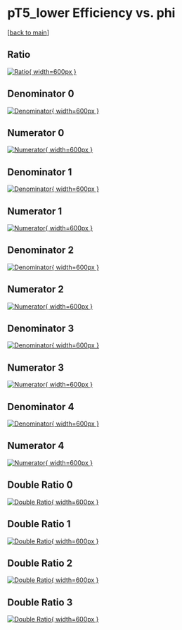 # pT5_lower Efficiency vs. phi

[[back to main](./)]



## Ratio

[![Ratio](../mtv/var/pT5_lower_loweta_211_-1_eff_phi.png){ width=600px }](../mtv/var/pT5_lower_loweta_211_-1_eff_phi.pdf)

## Denominator 0

[![Denominator](../mtv/den/pT5_lower_loweta_211_-1_eff_phi_den0.png){ width=600px }](../mtv/den/pT5_lower_loweta_211_-1_eff_phi_den0.pdf)

## Numerator 0

[![Numerator](../mtv/num/pT5_lower_loweta_211_-1_eff_phi_num0.png){ width=600px }](../mtv/num/pT5_lower_loweta_211_-1_eff_phi_num0.pdf)

## Denominator 1

[![Denominator](../mtv/den/pT5_lower_loweta_211_-1_eff_phi_den1.png){ width=600px }](../mtv/den/pT5_lower_loweta_211_-1_eff_phi_den1.pdf)

## Numerator 1

[![Numerator](../mtv/num/pT5_lower_loweta_211_-1_eff_phi_num1.png){ width=600px }](../mtv/num/pT5_lower_loweta_211_-1_eff_phi_num1.pdf)

## Denominator 2

[![Denominator](../mtv/den/pT5_lower_loweta_211_-1_eff_phi_den2.png){ width=600px }](../mtv/den/pT5_lower_loweta_211_-1_eff_phi_den2.pdf)

## Numerator 2

[![Numerator](../mtv/num/pT5_lower_loweta_211_-1_eff_phi_num2.png){ width=600px }](../mtv/num/pT5_lower_loweta_211_-1_eff_phi_num2.pdf)

## Denominator 3

[![Denominator](../mtv/den/pT5_lower_loweta_211_-1_eff_phi_den3.png){ width=600px }](../mtv/den/pT5_lower_loweta_211_-1_eff_phi_den3.pdf)

## Numerator 3

[![Numerator](../mtv/num/pT5_lower_loweta_211_-1_eff_phi_num3.png){ width=600px }](../mtv/num/pT5_lower_loweta_211_-1_eff_phi_num3.pdf)

## Denominator 4

[![Denominator](../mtv/den/pT5_lower_loweta_211_-1_eff_phi_den4.png){ width=600px }](../mtv/den/pT5_lower_loweta_211_-1_eff_phi_den4.pdf)

## Numerator 4

[![Numerator](../mtv/num/pT5_lower_loweta_211_-1_eff_phi_num4.png){ width=600px }](../mtv/num/pT5_lower_loweta_211_-1_eff_phi_num4.pdf)

## Double Ratio 0

[![Double Ratio](../mtv/ratio/pT5_lower_loweta_211_-1_eff_phi_ratio0.png){ width=600px }](../mtv/ratio/pT5_lower_loweta_211_-1_eff_phi_ratio0.pdf)

## Double Ratio 1

[![Double Ratio](../mtv/ratio/pT5_lower_loweta_211_-1_eff_phi_ratio1.png){ width=600px }](../mtv/ratio/pT5_lower_loweta_211_-1_eff_phi_ratio1.pdf)

## Double Ratio 2

[![Double Ratio](../mtv/ratio/pT5_lower_loweta_211_-1_eff_phi_ratio2.png){ width=600px }](../mtv/ratio/pT5_lower_loweta_211_-1_eff_phi_ratio2.pdf)

## Double Ratio 3

[![Double Ratio](../mtv/ratio/pT5_lower_loweta_211_-1_eff_phi_ratio3.png){ width=600px }](../mtv/ratio/pT5_lower_loweta_211_-1_eff_phi_ratio3.pdf)

